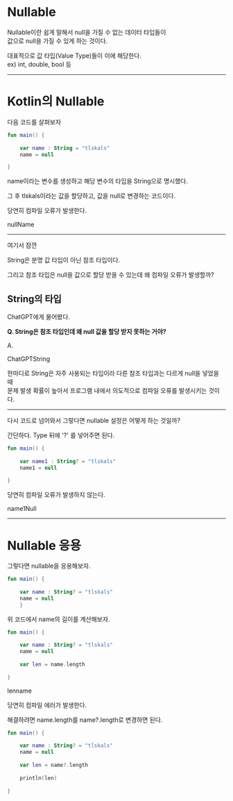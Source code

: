 
# Nullable

Nullable이란 쉽게 말해서 null을 가질 수 없는 데이터 타입들이</br>
값으로 null을 가질 수 있게 하는 것이다.

대표적으로 값 타입(Value Type)들이 이에 해당한다.</br>
ex) int, double, bool 등

-------------------

# Kotlin의 Nullable

다음 코드를 살펴보자

```kotlin
fun main() {  
  
    var name : String = "tlskals"  
    name = null  

}
```

name이라는 변수를 생성하고 해당 변수의 타입을 String으로 명시했다.

그 후 tlskals이라는 값을 할당하고, 값을 null로 변경하는 코드이다.

당연히 컴파일 오류가 발생한다.

nullName

-----------------------

여기서 잠깐

String은 분명 값 타입이 아닌 참조 타입이다.

그리고 참조 타입은 null을 값으로 할당 받을 수 있는데 왜 컴파일 오류가 발생할까?

## String의 타입

ChatGPT에게 물어봤다.

<strong>Q.  String은 참조 타입인데 왜 null 값을 할당 받지 못하는 거야?</strong>

A. 

ChatGPTString


한마디로 String은 자주 사용되는 타입이라 다른 참조 타입과는 다르게 null을 넣었을 때 </br>
문제 발생 확률이 높아서 프로그램 내에서 의도적으로 컴파일 오류를 발생시키는 것이다.

----------------------------

다시 코드로 넘어와서 그렇다면 nullable 설정은 어떻게 하는 것일까?

간단하다. Type 뒤에 '?' 를 넣어주면 된다.

```kotlin
fun main() {  
  
    var name1 : String? = "tlskals"  
    name1 = null  
  
}
```

당연히 컴파일 오류가 발생하지 않는다.

name1Null

------------------------------

# Nullable 응용

그렇다면 nullable을 응용해보자.

```kotlin
fun main() {  
  
    var name : String? = "tlskals"  
    name = null  
    }
```

위 코드에서 name의 길이를 계산해보자.

```kotlin
fun main() {  
  
    var name : String? = "tlskals"  
    name = null  
  
    var len = name.length  
  
}
```

lenname

당연히 컴파일 에러가 발생한다.

해결하려면 name.length를 name?.length로 변경하면 된다.

```kotlin
fun main() {  
  
    var name : String? = "tlskals"  
    name = null  
  
    var len = name?.length  
  
    println(len)  
  
}
```

